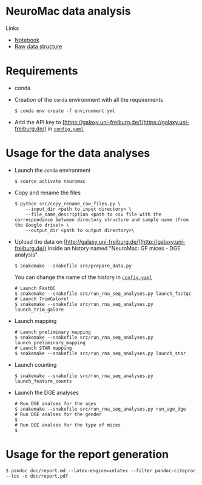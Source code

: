 NeuroMac data analysis
======================

Links
- [Notebook](https://monod.lelab.tailordev.fr/b57db1ec-cc35-47d6-8767-9140d0390bdc#THcB4zTs+1L1Hq9S26HTlJ0IZCjjlCzcnakq7mBGpJo=)
- [Raw data structure](https://docs.google.com/spreadsheets/d/1DL8pEVj5cvGflPIiaSPRXy-dMk2S7CxmnIk6Ubta2xs/edit#gid=0)

# Requirements

- conda
- Creation of the `conda` environment with all the requirements

    ```
    $ conda env create -f environment.yml
    ```

- Add the API key to [https://galaxy.uni-freiburg.de/](https://galaxy.uni-freiburg.de/) in [`config.yaml`](config.yaml)

# Usage for the data analyses

- Launch the `conda` environment

    ```
    $ source activate neuromac
    ```

- Copy and rename the files

    ```
    $ python src/copy_rename_raw_files.py \
        --input_dir <path to input directory> \
        --file_name_description <path to csv file with the correspondance between directory structure and sample name (from the Google drive)> \
        --output_dir <path to output directory>\
    ```

- Upload the data on [http://galaxy.uni-freiburg.de/](http://galaxy.uni-freiburg.de/) inside an history named "NeuroMac: GF mices - DGE analysis"

    ```
    $ snakemake --snakefile src/prepare_data.py
    ```

    You can change the name of the history in [`config.yaml`](config.yaml)

    ```
    # Launch FastQC
    $ snakemake --snakefile src/run_rna_seq_analyses.py launch_fastqc
    # Launch TrimGalore!
    $ snakemake --snakefile src/run_rna_seq_analyses.py launch_trim_galore
    ```

- Launch mapping

    ```
    # Launch preliminary mapping
    $ snakemake --snakefile src/run_rna_seq_analyses.py launch_preliminary_mapping
    # Launch STAR mapping
    $ snakemake --snakefile src/run_rna_seq_analyses.py launch_star
    ```

- Launch counting
    
    ```
    $ snakemake --snakefile src/run_rna_seq_analyses.py launch_feature_counts
    ```

- Launch the DGE analyses

    ```
    # Run DGE analses for the ages
    $ snakemake --snakefile src/run_rna_seq_analyses.py run_age_dge
    # Run DGE analses for the gender
    $ 
    # Run DGE analses for the type of mices
    $ 
    ```

# Usage for the report generation

```
$ pandoc doc/report.md --latex-engine=xelatex --filter pandoc-citeproc  --toc -o doc/report.pdf
```